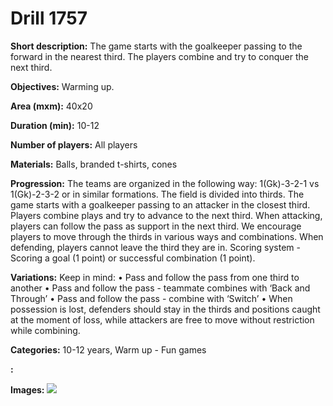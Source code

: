 # Drill 1757

**Short description:**
The game starts with the goalkeeper passing to the forward in the nearest third. The players combine and try to conquer the next third.

**Objectives:**
Warming up.

**Area (mxm):**
40x20

**Duration (min):**
10-12

**Number of players:**
All players

**Materials:**
Balls, branded t-shirts, cones

**Progression:**
The teams are organized in the following way: 1(Gk)-3-2-1 vs 1(Gk)-2-3-2 or in similar formations. The field is divided into thirds. The game starts with a goalkeeper passing to an attacker in the closest third. Players combine plays and try to advance to the next third. When attacking, players can follow the pass as support in the next third. We encourage players to move through the thirds in various ways and combinations. When defending, players cannot leave the third they are in. Scoring system - Scoring a goal (1 point) or successful combination (1 point).

**Variations:**
Keep in mind: • Pass and follow the pass from one third to another • Pass and follow the pass - teammate combines with ‘Back and Through’ • Pass and follow the pass - combine with ‘Switch’ • When possession is lost, defenders should stay in the thirds and positions caught at the moment of loss, while attackers are free to move without restriction while combining.

**Categories:**
10-12 years, Warm up - Fun games

**:**


**Images:**
![](https://www.coachingfutsal.com/\images\f805a4f4-7ebe-4220-97db-6ed2327f6a9a_338.png)

